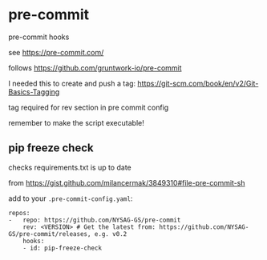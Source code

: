 # pre-commit
pre-commit hooks

see https://pre-commit.com/

follows https://github.com/gruntwork-io/pre-commit

I needed this to create and push a tag: https://git-scm.com/book/en/v2/Git-Basics-Tagging

tag required for rev section in pre commit config

remember to make the script executable!

## pip freeze check
checks requirements.txt is up to date 

from https://gist.github.com/milancermak/3849310#file-pre-commit-sh

add to your `.pre-commit-config.yaml`:
```
repos:
-   repo: https://github.com/NYSAG-GS/pre-commit
    rev: <VERSION> # Get the latest from: https://github.com/NYSAG-GS/pre-commit/releases, e.g. v0.2
    hooks:
    - id: pip-freeze-check
```


